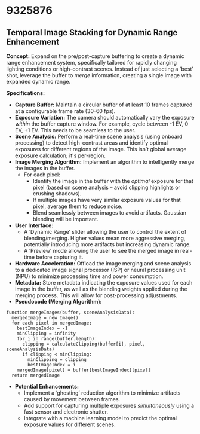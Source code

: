 # 9325876

## Temporal Image Stacking for Dynamic Range Enhancement

**Concept:** Expand on the pre/post-capture buffering to create a dynamic range enhancement system, specifically tailored for rapidly changing lighting conditions or high-contrast scenes. Instead of just selecting a 'best' shot, leverage the buffer to *merge* information, creating a single image with expanded dynamic range.

**Specifications:**

*   **Capture Buffer:** Maintain a circular buffer of at least 10 frames captured at a configurable frame rate (30-60 fps).
*   **Exposure Variation:**  The camera should automatically vary the exposure *within* the buffer capture window.  For example, cycle between -1 EV, 0 EV, +1 EV.  This needs to be seamless to the user.
*   **Scene Analysis:** Perform a real-time scene analysis (using onboard processing) to detect high-contrast areas and identify optimal exposures for different regions of the image.  This isn’t global average exposure calculation; it's per-region.
*   **Image Merging Algorithm:** Implement an algorithm to intelligently merge the images in the buffer.
    *   For each pixel:
        *   Identify the image in the buffer with the *optimal* exposure for that pixel (based on scene analysis – avoid clipping highlights or crushing shadows).
        *   If multiple images have very similar exposure values for that pixel, average them to reduce noise.
        *   Blend seamlessly between images to avoid artifacts.  Gaussian blending will be important.
*   **User Interface:**
    *   A ‘Dynamic Range’ slider allowing the user to control the extent of blending/merging. Higher values mean more aggressive merging, potentially introducing more artifacts but increasing dynamic range.
    *   A ‘Preview’ mode allowing the user to see the merged image in real-time before capturing it.
*   **Hardware Acceleration:**  Offload the image merging and scene analysis to a dedicated image signal processor (ISP) or neural processing unit (NPU) to minimize processing time and power consumption.
*   **Metadata:**  Store metadata indicating the exposure values used for each image in the buffer, as well as the blending weights applied during the merging process.  This will allow for post-processing adjustments.
*   **Pseudocode (Merging Algorithm):**

```
function mergeImages(buffer, sceneAnalysisData):
  mergedImage = new Image()
  for each pixel in mergedImage:
    bestImageIndex = -1
    minClipping = infinity
    for i in range(buffer.length):
      clipping = calculateClipping(buffer[i], pixel, sceneAnalysisData)
      if clipping < minClipping:
        minClipping = clipping
        bestImageIndex = i
    mergedImage[pixel] = buffer[bestImageIndex][pixel]
  return mergedImage
```

*   **Potential Enhancements:**
    *   Implement a ‘ghosting’ reduction algorithm to minimize artifacts caused by movement between frames.
    *   Add support for capturing multiple exposures *simultaneously* using a fast sensor and electronic shutter.
    *   Integrate with a machine learning model to predict the optimal exposure values for different scenes.